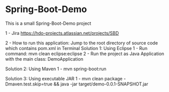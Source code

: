 # Spring-Boot-Demo
This is a small Spring-Boot-Demo project

1 - Jira
https://hdo-projects.atlassian.net/projects/SBD

2 - How to run this application:
Jump to the root directory of source code which contains pom.xml in Terminal
Solution 1: Using Eclipse
  1 - Run command: mvn clean eclipse:eclipse
  2 - Run the project as Java Application with the main class: DemoApplication
  
Solution 2: Using Maven
  1 - mvn spring-boot:run
  
Solution 3: Using executable JAR
  1 - mvn clean package -Dmaven.test.skip=true && java -jar target/demo-0.0.1-SNAPSHOT.jar
